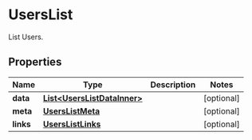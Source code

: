 

# UsersList

List Users.

## Properties

| Name | Type | Description | Notes |
|------------ | ------------- | ------------- | -------------|
|**data** | [**List&lt;UsersListDataInner&gt;**](UsersListDataInner.md) |  |  [optional] |
|**meta** | [**UsersListMeta**](UsersListMeta.md) |  |  [optional] |
|**links** | [**UsersListLinks**](UsersListLinks.md) |  |  [optional] |




